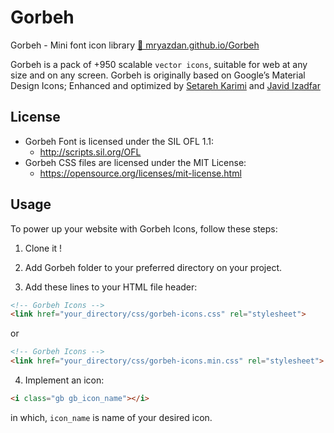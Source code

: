 # Gorbeh
Gorbeh - Mini font icon library
[🔗 mryazdan.github.io/Gorbeh](https://mryazdan.github.io/Gorbeh/)

Gorbeh is a pack of +950 scalable `vector icons`, suitable for web at any size and on any screen. Gorbeh is originally based on Google’s Material Design Icons; Enhanced and optimized by [Setareh Karimi](https://twitter.com/setarekarimi1 "Setareh Karimi at Twitter") and [Javid Izadfar](https://twitter.com/JavidIzadfar "Javid Izadfar at Twitter")

## License
* Gorbeh Font is licensed under the SIL OFL 1.1:
   * http://scripts.sil.org/OFL
* Gorbeh CSS files are licensed under the MIT License:
   * https://opensource.org/licenses/mit-license.html


## Usage
To power up your website with Gorbeh Icons, follow these steps:

1) Clone it !

2) Add Gorbeh folder to your preferred directory on your project.

3) Add these lines to your HTML file header:
```html
<!-- Gorbeh Icons -->
<link href="your_directory/css/gorbeh-icons.css" rel="stylesheet">
```
  or
```html
<!-- Gorbeh Icons -->
<link href="your_directory/css/gorbeh-icons.min.css" rel="stylesheet">
```
4) Implement an icon:
```html
<i class="gb gb_icon_name"></i>
```
in which, `icon_name` is name of your desired icon.
